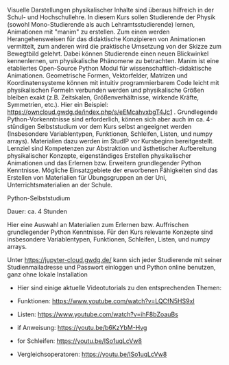 Visuelle Darstellungen physikalischer Inhalte sind überaus hilfreich in der Schul- und Hochschullehre.
In diesem Kurs sollen Studierende der Physik (sowohl Mono-Studierende als auch Lehramtsstudierende) lernen, Animationen mit "manim" zu erstellen.
Zum einen werden Herangehensweisen für das didaktische Konzipieren von Animationen vermittelt, zum anderen wird die praktische Umsetzung von der Skizze zum Bewegtbild gelehrt.
Dabei können Studierende einen neuen Blickwinkel kennenlernen, um physikalische Phänomene zu betrachten.
Manim ist eine etabliertes Open-Source Python Modul für wissenschaftlich-didaktische Animationen.
Geometrische Formen, Vektorfelder, Matrizen und Koordinatensysteme können mit intuitiv programmierbarem Code leicht mit physikalischen Formeln verbunden werden und physikalische Größen bleiben exakt (z.B. Zeitskalen, Größenverhältnisse, wirkende Kräfte, Symmetrien, etc.). 
Hier ein Beispiel: https://owncloud.gwdg.de/index.php/s/eEMcahvxbgT4Jc1 . Grundlegende Python-Vorkenntnisse sind erforderlich, können sich aber auch im ca. 4-stündigen Selbststudium vor dem Kurs selbst angeeignet werden (Insbesondere Variablentypen, Funktionen, Schleifen, Listen, und numpy arrays). Materialien dazu werden im StudIP vor Kursbeginn bereitgestellt.  
Lernziel sind Kompetenzen zur Abstraktion und ästhetischer Aufbereitung physikalischer Konzepte, eigenständiges Erstellen physikalischer Animationen und das Erlernen bzw. Erweitern grundlegender Python Kenntnisse. 
Mögliche Einsatzgebiete der erworbenen Fähigkeiten sind das Erstellen von Materialien für Übungsgruppen an der Uni, Unterrichtsmaterialien an der Schule.




Python-Selbststudium

Dauer: ca. 4 Stunden

Hier eine Auswahl an Materialien zum Erlernen bzw. Auffrischen grundlegender Python Kenntnisse. Für den Kurs relevante Konzepte sind insbesondere Variablentypen, Funktionen, Schleifen,  Listen, und numpy arrays.

Unter https://jupyter-cloud.gwdg.de/ kann sich jeder Studierende mit seiner Studienmailadresse und Passwort einloggen und Python online benutzen, ganz ohne lokale Installation

* Hier sind einige aktuelle Videotutorials zu den entsprechenden Themen:

* Funktionen: https://www.youtube.com/watch?v=LQCfN5HS9xI
* Listen: https://www.youtube.com/watch?v=ihF8bZoauBs
* if Anweisung: https://youtu.be/b6KzYbM-Hvg
* for Schleifen: https://youtu.be/ISo1uqLcVw8
* Vergleichsoperatoren:  https://youtu.be/ISo1uqLcVw8
